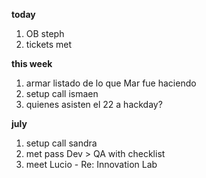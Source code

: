 **today**
1. OB steph
2. tickets met

**this week**
1.  armar listado de lo que Mar fue haciendo
2. setup call ismaen
3. quienes asisten el 22 a hackday?

**july**
1. setup call sandra
2. met pass Dev > QA with checklist
3. meet Lucio - Re: Innovation Lab